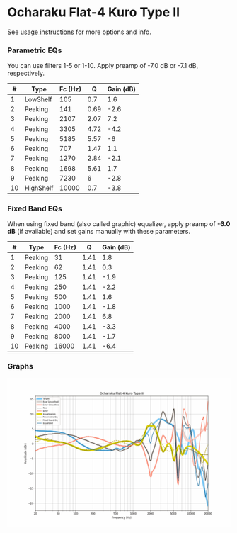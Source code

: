 # Ocharaku Flat-4 Kuro Type II
See [usage instructions](https://github.com/jaakkopasanen/AutoEq#usage) for more options and info.

### Parametric EQs
You can use filters 1-5 or 1-10. Apply preamp of -7.0 dB or -7.1 dB, respectively.

|   # | Type      |   Fc (Hz) |    Q |   Gain (dB) |
|-----|-----------|-----------|------|-------------|
|   1 | LowShelf  |       105 | 0.7  |         1.6 |
|   2 | Peaking   |       141 | 0.69 |        -2.6 |
|   3 | Peaking   |      2107 | 2.07 |         7.2 |
|   4 | Peaking   |      3305 | 4.72 |        -4.2 |
|   5 | Peaking   |      5185 | 5.57 |        -6   |
|   6 | Peaking   |       707 | 1.47 |         1.1 |
|   7 | Peaking   |      1270 | 2.84 |        -2.1 |
|   8 | Peaking   |      1698 | 5.61 |         1.7 |
|   9 | Peaking   |      7230 | 6    |        -2.8 |
|  10 | HighShelf |     10000 | 0.7  |        -3.8 |

### Fixed Band EQs
When using fixed band (also called graphic) equalizer, apply preamp of **-6.0 dB** (if available) and set gains manually with these parameters.

|   # | Type    |   Fc (Hz) |    Q |   Gain (dB) |
|-----|---------|-----------|------|-------------|
|   1 | Peaking |        31 | 1.41 |         1.8 |
|   2 | Peaking |        62 | 1.41 |         0.3 |
|   3 | Peaking |       125 | 1.41 |        -1.9 |
|   4 | Peaking |       250 | 1.41 |        -2.2 |
|   5 | Peaking |       500 | 1.41 |         1.6 |
|   6 | Peaking |      1000 | 1.41 |        -1.8 |
|   7 | Peaking |      2000 | 1.41 |         6.8 |
|   8 | Peaking |      4000 | 1.41 |        -3.3 |
|   9 | Peaking |      8000 | 1.41 |        -1.7 |
|  10 | Peaking |     16000 | 1.41 |        -6.4 |

### Graphs
![](./Ocharaku%20Flat-4%20Kuro%20Type%20II.png)
